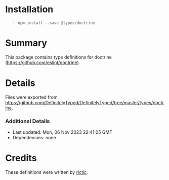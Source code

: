 # Installation
> `npm install --save @types/doctrine`

# Summary
This package contains type definitions for doctrine (https://github.com/eslint/doctrine).

# Details
Files were exported from https://github.com/DefinitelyTyped/DefinitelyTyped/tree/master/types/doctrine.

### Additional Details
 * Last updated: Mon, 06 Nov 2023 22:41:05 GMT
 * Dependencies: none

# Credits
These definitions were written by [rictic](https://github.com/rictic).

